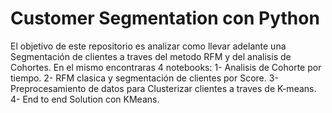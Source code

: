 # Customer Segmentation con Python

El objetivo de este repositorio es analizar como llevar adelante una Segmentación de clientes a traves del metodo RFM y del analisis de Cohortes. En el mismo encontraras 4 notebooks: 
1- Analisis de Cohorte por tiempo.
2- RFM clasica y segmentación de clientes por Score.
3- Preprocesamiento de datos para Clusterizar clientes a traves de K-means.
4- End to end Solution con KMeans.

